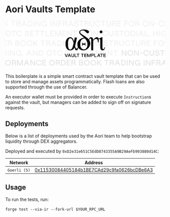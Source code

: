 # Aori Vaults Template

![.](assets/aori-vault-template.svg)

This boilerplate is a simple smart contract vault template that can be used to store and manage assets programmatically. Flash loans are also supported through the use of Balancer.

An executor wallet must be provided in order to execute `Instruction`s against the vault, but managers can be added to sign off on signature requests.

## Deployments

Below is a list of deployments used by the Aori team to help bootstrap liquidity through DEX aggregators.

Deployed and executed by `0xD2e31e651C5EdD8743355A9B29AeFb993880d14C`:

| Network | Address |
|---------|---------|
| `Goerli (5)` | [0x11530084405184b1BE7CAd29c9fa0626bcDBe6A3](https://goerli.etherscan.io/address/0x11530084405184b1BE7CAd29c9fa0626bcDBe6A3) |

## Usage

To run the tests, run:
```
forge test --via-ir --fork-url $YOUR_RPC_URL
```


